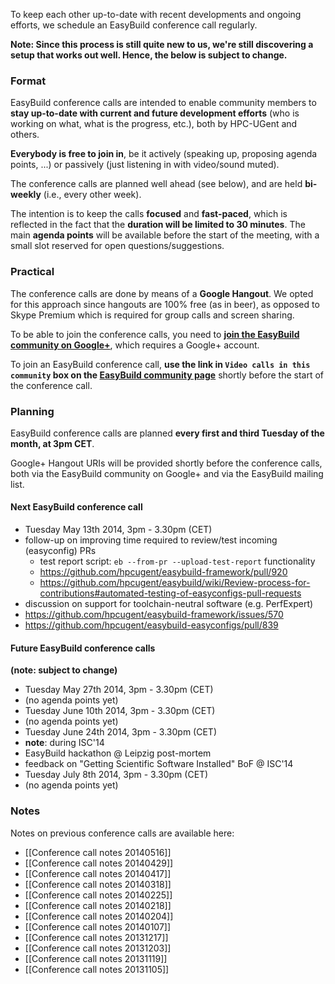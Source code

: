 To keep each other up-to-date with recent developments and ongoing efforts, we schedule an EasyBuild conference call regularly.

**Note: Since this process is still quite new to us, we're still discovering a setup that works out well. Hence, the below is subject to change.**

### Format

EasyBuild conference calls are intended to enable community members to **stay up-to-date with current and future development efforts** (who is working on what, what is the progress, etc.), both by HPC-UGent and others.

**Everybody is free to join in**, be it actively (speaking up, proposing agenda points, ...) or passively (just listening in with video/sound muted).

The conference calls are planned well ahead (see below), and are held **bi-weekly** (i.e., every other week).

The intention is to keep the calls **focused** and **fast-paced**, which is reflected in the fact that the **duration will be limited to 30 minutes**. The main **agenda points** will be available before the start of the meeting, with a small slot reserved for open questions/suggestions.

### Practical

The conference calls are done by means of a **Google Hangout**. We opted for this approach since hangouts are 100% free (as in beer), as opposed to Skype Premium which is required for group calls and screen sharing.

To be able to join the conference calls, you need to [**join the EasyBuild community on Google+**](https://plus.google.com/communities/103632287931200436158), which requires a Google+ account.

To join an EasyBuild conference call, **use the link in `Video calls in this community` box on the [EasyBuild community page](https://plus.google.com/communities/103632287931200436158)** shortly before the start of the conference call.

### Planning

EasyBuild conference calls are planned **every first and third Tuesday of the month, at 3pm CET**.

Google+ Hangout URIs will be provided shortly before the conference calls, both via the EasyBuild community on Google+ and via the EasyBuild mailing list.

#### Next EasyBuild conference call

 * Tuesday May 13th 2014, 3pm - 3.30pm (CET)
  * follow-up on improving time required to review/test incoming (easyconfig) PRs
     * test report script: `eb --from-pr --upload-test-report` functionality
      * https://github.com/hpcugent/easybuild-framework/pull/920
      * https://github.com/hpcugent/easybuild/wiki/Review-process-for-contributions#automated-testing-of-easyconfigs-pull-requests
  * discussion on support for toolchain-neutral software (e.g. PerfExpert)
   * https://github.com/hpcugent/easybuild-framework/issues/570
   * https://github.com/hpcugent/easybuild-easyconfigs/pull/839

#### Future EasyBuild conference calls

**(note: subject to change)**

 * Tuesday May 27th 2014, 3pm - 3.30pm (CET)
  * (no agenda points yet)
 * Tuesday June 10th 2014, 3pm - 3.30pm (CET)
  * (no agenda points yet)
 * Tuesday June 24th 2014, 3pm - 3.30pm (CET)
  * **note**: during ISC'14
  * EasyBuild hackathon @ Leipzig post-mortem
  * feedback on "Getting Scientific Software Installed" BoF @ ISC'14
 * Tuesday July 8th 2014, 3pm - 3.30pm (CET)
  * (no agenda points yet)

### Notes

Notes on previous conference calls are available here:

 * [[Conference call notes 20140516]]
 * [[Conference call notes 20140429]]
 * [[Conference call notes 20140417]]
 * [[Conference call notes 20140318]]
 * [[Conference call notes 20140225]]
 * [[Conference call notes 20140218]]
 * [[Conference call notes 20140204]]
 * [[Conference call notes 20140107]]
 * [[Conference call notes 20131217]]
 * [[Conference call notes 20131203]]
 * [[Conference call notes 20131119]]
 * [[Conference call notes 20131105]]